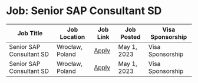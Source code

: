 # Job: Senior SAP Consultant SD

| Job Title | Job Location | Job Link | Job Posted | Visa Sponsorship |
| --- | --- | --- | --- | --- |
| Senior SAP Consultant SD | Wrocław, Poland | [Apply](https://jobs.atos.net/job/Wroclaw-Senior-SAP-Consultant-SD-Pola-53-611/887594001/) | May 1, 2023 | Visa Sponsorship |
| Senior SAP Consultant SD | Wrocław, Poland | [Apply](https://jobs.atos.net/job/Wroclaw-Senior-SAP-Consultant-SD-Pola-53-611/887594001/) | May 1, 2023 | Visa Sponsorship |
